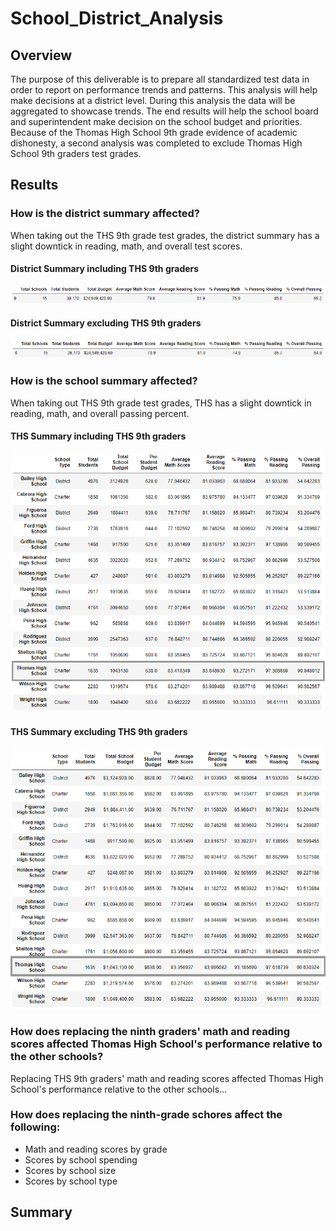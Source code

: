 # School_District_Analysis

## Overview

The purpose of this deliverable is to prepare all standardized test data in order to report on performance trends and patterns. This analysis will help make decisions at a district level. During this analysis the data will be aggregated to showcase trends. The end results will help the school board and superintendent make decision on the school budget and priorities. Because of the Thomas High School 9th grade evidence of academic dishonesty, a second analysis was completed to exclude Thomas High School 9th graders test grades. 

## Results

### How is the district summary affected?
When taking out the THS 9th grade test grades, the district summary has a slight downtick in reading, math, and overall test scores.  

#### District Summary including THS 9th graders
![THS_9th_Included](/Resources/PyCitySchools_District_Summary.PNG)

#### District Summary excluding THS 9th graders
![THS_9th_Excluded](/Resources/PyCitySchoolsChallenge_District_Summary.PNG)


### How is the school summary affected?
When taking out THS 9th grade test grades, THS has a slight downtick in reading, math, and overall passing percent. 

#### THS Summary including THS 9th graders
![THS_9th_Excluded](/Resources/PyCitySchools_THS_Summary.PNG)

#### THS Summary excluding THS 9th graders
![THS_9th_Excluded](/Resources/PyCitySchoolsChallenge_THS_Summary.PNG)


### How does replacing the ninth graders' math and reading scores affected Thomas High School's performance relative to the other schools?
Replacing THS 9th graders' math and reading scores affected Thomas High School's performance relative to the other schools...



### How does replacing the ninth-grade schores affect the following:
 - Math and reading scores by grade
 - Scores by school spending
 - Scores by school size
 - Scores by school type

## Summary



